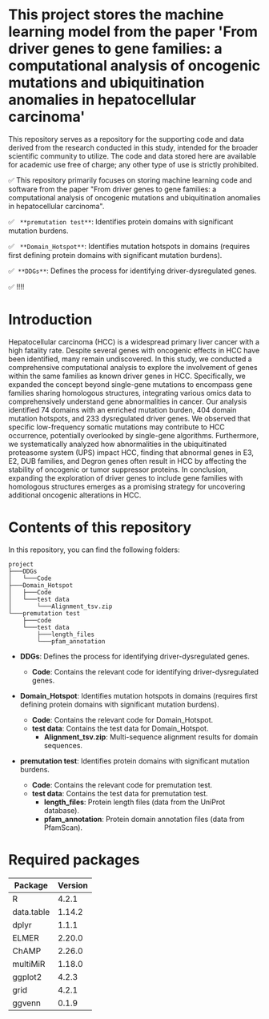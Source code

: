 # This project stores the machine learning model from the paper 'From driver genes to gene families: a computational analysis of oncogenic mutations and ubiquitination anomalies in hepatocellular carcinoma'
This repository serves as a repository for the supporting code and data derived from the research conducted in this study, intended for the broader scientific community to utilize. The code and data stored here are available for academic use free of charge; any other type of use is strictly prohibited.

✅
This repository primarily focuses on storing machine learning code and software from the paper "From driver genes to gene families: a computational analysis of oncogenic mutations and ubiquitination anomalies in hepatocellular carcinoma".

✅
` **premutation test**`:  Identifies protein domains with significant mutation burdens.
 
✅
` **Domain_Hotspot**`:  Identifies mutation hotspots in domains (requires first defining protein domains with significant mutation burdens).

✅` **DDGs**`:  Defines the process for identifying driver-dysregulated genes.
 
✅
 !!!!

# Introduction

Hepatocellular carcinoma (HCC) is a widespread primary liver cancer with a high fatality rate. Despite several genes with oncogenic effects in HCC have been identified, many remain undiscovered. In this study, we conducted a comprehensive computational analysis to explore the involvement of genes within the same families as known driver genes in HCC.    Specifically, we expanded the concept beyond single-gene mutations to encompass gene families sharing homologous structures, integrating various omics data to comprehensively understand gene abnormalities in cancer. Our analysis identified 74 domains with an enriched mutation burden, 404 domain mutation hotspots, and 233 dysregulated driver genes. We observed that specific low-frequency somatic mutations may contribute to HCC occurrence, potentially overlooked by single-gene algorithms. Furthermore, we systematically analyzed how abnormalities in the ubiquitinated proteasome system (UPS) impact HCC, finding that abnormal genes in E3, E2, DUB families, and Degron genes often result in HCC by affecting the stability of oncogenic or tumor suppressor proteins. In conclusion, expanding the exploration of driver genes to include gene families with homologous structures emerges as a promising strategy for uncovering additional oncogenic alterations in HCC.


# Contents of this repository
In this repository, you can find the following folders:
```
project
├───DDGs
│   └───Code
├───Domain_Hotspot
│   ├───Code
│   └───test data
│       └───Alignment_tsv.zip
└───premutation test
    ├───code
    └───test data
        ├───length_files
        └───pfam_annotation
```


- **DDGs**: Defines the process for identifying driver-dysregulated genes.
  - **Code**: Contains the relevant code for identifying driver-dysregulated genes.
  
- **Domain_Hotspot**: Identifies mutation hotspots in domains (requires first defining protein domains with significant mutation burdens).
  - **Code**: Contains the relevant code for Domain_Hotspot.
  - **test data**: Contains the test data for Domain_Hotspot.
    - **Alignment_tsv.zip**: Multi-sequence alignment results for domain sequences.

- **premutation test**: Identifies protein domains with significant mutation burdens.
  - **Code**: Contains the relevant code for premutation test.
  - **test data**: Contains the test data for premutation test.
    - **length_files**: Protein length files (data from the UniProt database).
    - **pfam_annotation**: Protein domain annotation files (data from PfamScan).

# Required packages
| Package    | Version |
|------------|---------|
| R          | 4.2.1   |
| data.table | 1.14.2  |
| dplyr      | 1.1.1   |
| ELMER      | 2.20.0  |
| ChAMP      | 2.26.0  |
| multiMiR   | 1.18.0  |
| ggplot2    | 4.2.3   |
| grid       | 4.2.1   |
| ggvenn     | 0.1.9   |


